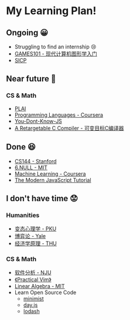 # My Learning Plan!

## Ongoing :grinning:

- Struggling to find an internship :cry:
- [GAMES101 - 现代计算机图形学入门](https://www.bilibili.com/video/BV1X7411F744)
- [SICP](https://www.bilibili.com/video/BV1Xx41117tr)

## Near future :thinking:

### CS & Math

- [PLAI](https://www.bilibili.com/video/BV1V4411Z7LQ)
- [Programming Languages - Coursera](https://www.coursera.org/learn/programming-languages)
- [You-Dont-Know-JS](https://github.com/getify/You-Dont-Know-JS)
- [A Retargetable C Compiler - 可变目标C编译器](https://book.douban.com/subject/1224812/)

## Done :satisfied:

- [CS144 - Stanford](https://cs144.github.io/)
- [6.NULL - MIT](https://missing.csail.mit.edu/)
- [Machine Learning - Coursera](https://www.coursera.org/learn/machine-learning)
- [The Modern JavaScript Tutorial](https://javascript.info/)

## I don't have time :worried:

### Humanities

- [变态心理学 - PKU](https://www.bilibili.com/video/BV1ut411n7Bd)
- [博弈论 - Yale](https://www.bilibili.com/video/BV1Kt411h7Ep)
- [经济学原理 - THU](https://www.bilibili.com/video/BV1gt411g7RU)

### CS & Math

- [软件分析 - NJU](https://www.bilibili.com/video/BV1b7411K7P4)
- [《Practical Vim》](https://book.douban.com/subject/26967597/)
- [Linear Algebra - MIT](https://www.bilibili.com/video/av46288016)
- Learn Open Source Code
  - [minimist](https://www.npmjs.com/package/minimist)
  - [day.js](https://www.npmjs.com/package/dayjs)
  - [lodash](https://www.npmjs.com/package/lodash)